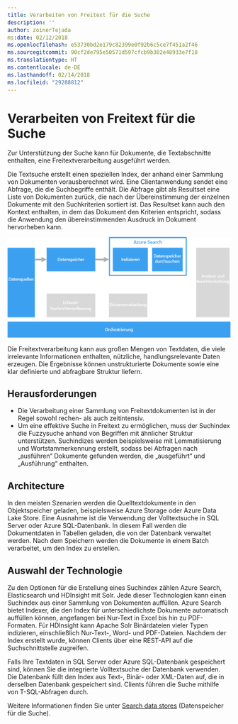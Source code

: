 ```yaml
---
title: Verarbeiten von Freitext für die Suche
description: ''
author: zoinerTejada
ms:date: 02/12/2018
ms.openlocfilehash: e53730bd2e179c82399e0f92b6c5ce7f451a2f46
ms.sourcegitcommit: 90cf2de795e50571d597cfcb9b302e48933e7f18
ms.translationtype: HT
ms.contentlocale: de-DE
ms.lasthandoff: 02/14/2018
ms.locfileid: "29288812"
---
```

# <a name="processing-free-form-text-for-search"></a>Verarbeiten von Freitext für die Suche

Zur Unterstützung der Suche kann für Dokumente, die Textabschnitte enthalten, eine Freitextverarbeitung ausgeführt werden.

Die Textsuche erstellt einen speziellen Index, der anhand einer Sammlung von Dokumenten vorausberechnet wird. Eine Clientanwendung sendet eine Abfrage, die die Suchbegriffe enthält. Die Abfrage gibt als Resultset eine Liste von Dokumenten zurück, die nach der Übereinstimmung der einzelnen Dokumente mit den Suchkriterien sortiert ist. Das Resultset kann auch den Kontext enthalten, in dem das Dokument den Kriterien entspricht, sodass die Anwendung den übereinstimmenden Ausdruck im Dokument hervorheben kann. 

![](./images/search-pipeline.png)

Die Freitextverarbeitung kann aus großen Mengen von Textdaten, die viele irrelevante Informationen enthalten, nützliche, handlungsrelevante Daten erzeugen. Die Ergebnisse können unstrukturierte Dokumente sowie eine klar definierte und abfragbare Struktur liefern.


## <a name="challenges"></a>Herausforderungen

- Die Verarbeitung einer Sammlung von Freitextdokumenten ist in der Regel sowohl rechen- als auch zeitintensiv.
- Um eine effektive Suche in Freitext zu ermöglichen, muss der Suchindex die Fuzzysuche anhand von Begriffen mit ähnlicher Struktur unterstützen. Suchindizes werden beispielsweise mit Lemmatisierung und Wortstammerkennung erstellt, sodass bei Abfragen nach „ausführen“ Dokumente gefunden werden, die „ausgeführt“ und „Ausführung“ enthalten.

## <a name="architecture"></a>Architecture

In den meisten Szenarien werden die Quelltextdokumente in den Objektspeicher geladen, beispielsweise Azure Storage oder Azure Data Lake Store. Eine Ausnahme ist die Verwendung der Volltextsuche in SQL Server oder Azure SQL-Datenbank. In diesem Fall werden die Dokumentdaten in Tabellen geladen, die von der Datenbank verwaltet werden. Nach dem Speichern werden die Dokumente in einem Batch verarbeitet, um den Index zu erstellen.

## <a name="technology-choices"></a>Auswahl der Technologie

Zu den Optionen für die Erstellung eines Suchindex zählen Azure Search, Elasticsearch und HDInsight mit Solr. Jede dieser Technologien kann einen Suchindex aus einer Sammlung von Dokumenten auffüllen. Azure Search bietet Indexer, die den Index für unterschiedlichste Dokumente automatisch auffüllen können, angefangen bei Nur-Text in Excel bis hin zu PDF-Formaten. Für HDInsight kann Apache Solr Binärdateien vieler Typen indizieren, einschließlich Nur-Text-, Word- und PDF-Dateien. Nachdem der Index erstellt wurde, können Clients über eine REST-API auf die Suchschnittstelle zugreifen. 

Falls Ihre Textdaten in SQL Server oder Azure SQL-Datenbank gespeichert sind, können Sie die integrierte Volltextsuche der Datenbank verwenden. Die Datenbank füllt den Index aus Text-, Binär- oder XML-Daten auf, die in derselben Datenbank gespeichert sind. Clients führen die Suche mithilfe von T-SQL-Abfragen durch. 

Weitere Informationen finden Sie unter [Search data stores](../technology-choices/search-options.md) (Datenspeicher für die Suche).

